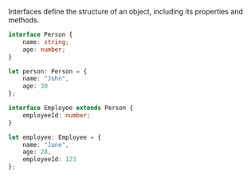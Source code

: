 Interfaces define the structure of an object, including its properties and methods.

```typescript
interface Person {
    name: string;
    age: number;
}

let person: Person = {
    name: "John",
    age: 30
};

interface Employee extends Person {
    employeeId: number;
}

let employee: Employee = {
    name: "Jane",
    age: 28,
    employeeId: 123
};
```